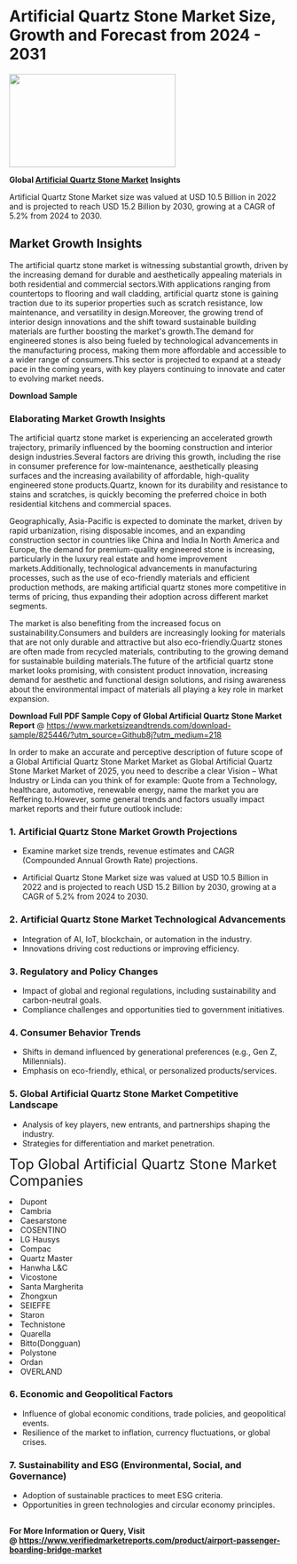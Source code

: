 <H1>Artificial Quartz Stone Market Size, Growth and Forecast from 2024 - 2031</H1><img class="aligncenter size-medium wp-image-584254" src="https://thirdeyenews.in/wp-content/uploads/2024/09/Global-Market-Research-300x168.jpeg" alt="" width="300" height="168" /><p><strong>Global&nbsp;<a href="https://www.marketsizeandtrends.com/download-sample/825446/?utm_source=Github8j?utm_medium=218">Artificial Quartz Stone Market</a> Insights</strong></p><p>Artificial Quartz Stone Market size was valued at USD 10.5 Billion in 2022 and is projected to reach USD 15.2 Billion by 2030, growing at a CAGR of 5.2% from 2024 to 2030.</p><p><h2>Market Growth Insights</h2> <p>The artificial quartz stone market is witnessing substantial growth, driven by the increasing demand for durable and aesthetically appealing materials in both residential and commercial sectors.With applications ranging from countertops to flooring and wall cladding, artificial quartz stone is gaining traction due to its superior properties such as scratch resistance, low maintenance, and versatility in design.Moreover, the growing trend of interior design innovations and the shift toward sustainable building materials are further boosting the market's growth.The demand for engineered stones is also being fueled by technological advancements in the manufacturing process, making them more affordable and accessible to a wider range of consumers.This sector is projected to expand at a steady pace in the coming years, with key players continuing to innovate and cater to evolving market needs.</p> <p><strong>Download Sample</strong></p> <h3>Elaborating Market Growth Insights</h3> <p>The artificial quartz stone market is experiencing an accelerated growth trajectory, primarily influenced by the booming construction and interior design industries.Several factors are driving this growth, including the rise in consumer preference for low-maintenance, aesthetically pleasing surfaces and the increasing availability of affordable, high-quality engineered stone products.Quartz, known for its durability and resistance to stains and scratches, is quickly becoming the preferred choice in both residential kitchens and commercial spaces.</p> <p>Geographically, Asia-Pacific is expected to dominate the market, driven by rapid urbanization, rising disposable incomes, and an expanding construction sector in countries like China and India.In North America and Europe, the demand for premium-quality engineered stone is increasing, particularly in the luxury real estate and home improvement markets.Additionally, technological advancements in manufacturing processes, such as the use of eco-friendly materials and efficient production methods, are making artificial quartz stones more competitive in terms of pricing, thus expanding their adoption across different market segments.</p> <p>The market is also benefiting from the increased focus on sustainability.Consumers and builders are increasingly looking for materials that are not only durable and attractive but also eco-friendly.Quartz stones are often made from recycled materials, contributing to the growing demand for sustainable building materials.The future of the artificial quartz stone market looks promising, with consistent product innovation, increasing demand for aesthetic and functional design solutions, and rising awareness about the environmental impact of materials all playing a key role in market expansion.</p> <p><span class=""><strong>Download Full PDF Sample Copy of Global Artificial Quartz Stone Market Report</strong> @ <a href="https://www.marketsizeandtrends.com/download-sample/825446/?utm_source=Github8j?utm_medium=218" target="_blank">https://www.marketsizeandtrends.com/download-sample/825446/?utm_source=Github8j?utm_medium=218</a></span></p><p>In order to make an accurate and perceptive description of future scope of a Global&nbsp;Artificial Quartz Stone Market Market as Global&nbsp;Artificial Quartz Stone Market Market of 2025, you need to describe a clear Vision &ndash; What Industry or Linda can you think of for example: Quote from a Technology, healthcare, automotive, renewable energy, name the market you are Reffering to.However, some general trends and factors usually impact market reports and their future outlook include:</p><h3>1.&nbsp;<strong>Artificial Quartz Stone Market Growth Projections</strong></h3><ul><li>Examine market size trends, revenue estimates and CAGR (Compounded Annual Growth Rate) projections.</li><li><p>Artificial Quartz Stone Market size was valued at USD 10.5 Billion in 2022 and is projected to reach USD 15.2 Billion by 2030, growing at a CAGR of 5.2% from 2024 to 2030.</p></li></ul><h3>2.&nbsp;<strong>Artificial Quartz Stone Market Technological Advancements</strong></h3><ul><li>Integration of AI, IoT, blockchain, or automation in the industry.</li><li>Innovations driving cost reductions or improving efficiency.</li></ul><h3>3.&nbsp;<strong>Regulatory and Policy Changes</strong></h3><ul><li>Impact of global and regional regulations, including sustainability and carbon-neutral goals.</li><li>Compliance challenges and opportunities tied to government initiatives.</li></ul><h3>4.&nbsp;<strong>Consumer Behavior Trends</strong></h3><ul><li>Shifts in demand influenced by generational preferences (e.g., Gen Z, Millennials).</li><li>Emphasis on eco-friendly, ethical, or personalized products/services.</li></ul><h3>5.&nbsp;<strong>Global Artificial Quartz Stone Market Competitive Landscape</strong></h3><ul><li>Analysis of key players, new entrants, and partnerships shaping the industry.</li><li>Strategies for differentiation and market penetration.</li></ul><p data-pm-slice="1 1 []"><span style="color: inherit; font-family: inherit; font-size: 25px;">Top Global Artificial Quartz Stone Market Companies</span></p><div class="" data-test-id=""><p><li>Dupont</li><li> Cambria</li><li> Caesarstone</li><li> COSENTINO</li><li> LG Hausys</li><li> Compac</li><li> Quartz Master</li><li> Hanwha L&C</li><li> Vicostone</li><li> Santa Margherita</li><li> Zhongxun</li><li> SEIEFFE</li><li> Staron</li><li> Technistone</li><li> Quarella</li><li> Bitto(Dongguan)</li><li> Polystone</li><li> Ordan</li><li> OVERLAND</li></p></div><h3>6.&nbsp;<strong>Economic and Geopolitical Factors</strong></h3><ul><li>Influence of global economic conditions, trade policies, and geopolitical events.</li><li>Resilience of the market to inflation, currency fluctuations, or global crises.</li></ul><h3>7.&nbsp;<strong>Sustainability and ESG (Environmental, Social, and Governance)</strong></h3><ul><li>Adoption of sustainable practices to meet ESG criteria.</li><li>Opportunities in green technologies and circular economy principles.</li></ul><h2><strong style="font-size: 14px;">For More Information or Query, Visit @&nbsp;</strong><a style="background-color: #ffffff; font-size: 14px;" href="https://www.marketsizeandtrends.com/report/artificial-quartz-stone-market/" target="_blank">https://www.verifiedmarketreports.com/product/airport-passenger-boarding-bridge-market</a></h2>